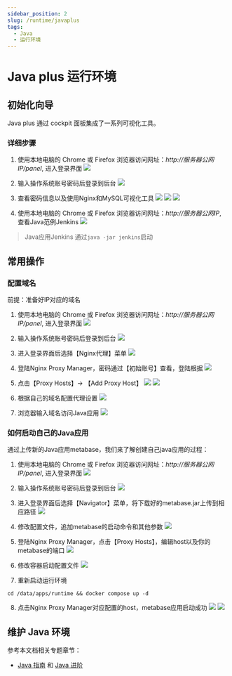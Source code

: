 ```yaml
---
sidebar_position: 2
slug: /runtime/javaplus
tags:
  - Java
  - 运行环境
---
```


# Java plus 运行环境

## 初始化向导

Java plus 通过 cockpit 面板集成了一系列可视化工具。

### 详细步骤

1. 使用本地电脑的 Chrome 或 Firefox 浏览器访问网址：*http://服务器公网IP/panel*, 进入登录界面
   ![](https://libs.websoft9.com/Websoft9/DocsPicture/zh/runtime/runtime-javaplus1-websoft9.png)

2. 输入操作系统账号密码后登录到后台
   ![](https://libs.websoft9.com/Websoft9/DocsPicture/zh/runtime/runtime-javaplus2-websoft9.png)

3. 查看密码信息以及使用Nginx和MySQL可视化工具
   ![](https://libs.websoft9.com/Websoft9/DocsPicture/zh/runtime/runtime-javaplus3-websoft9.png)
   ![](https://libs.websoft9.com/Websoft9/DocsPicture/zh/runtime/runtime-javaplus4-websoft9.png)
   ![](https://libs.websoft9.com/Websoft9/DocsPicture/zh/runtime/runtime-javaplus5-websoft9.png)

4. 使用本地电脑的 Chrome 或 Firefox 浏览器访问网址：*http://服务器公网IP*, 查看Java范例Jenkins
   ![](https://libs.websoft9.com/Websoft9/DocsPicture/zh/runtime/runtime-javaplus6-websoft9.png)

> Java应用Jenkins 通过`java -jar jenkins`启动

## 常用操作

### 配置域名

前提：准备好IP对应的域名

1. 使用本地电脑的 Chrome 或 Firefox 浏览器访问网址：*http://服务器公网IP/panel*, 进入登录界面
   ![](https://libs.websoft9.com/Websoft9/DocsPicture/zh/runtime/runtime-javaplus1-websoft9.png)

2. 输入操作系统账号密码后登录到后台
   ![](https://libs.websoft9.com/Websoft9/DocsPicture/zh/runtime/runtime-javaplus2-websoft9.png)

3. 进入登录界面后选择【Nginx代理】菜单
   ![](https://libs.websoft9.com/Websoft9/DocsPicture/zh/runtime/runtime-javaplus5-websoft9.png)

4. 登陆Nginx Proxy Manager，密码通过【初始账号】查看，登陆根据
   ![](https://libs.websoft9.com/Websoft9/DocsPicture/zh/runtime/runtime-javaplus7-websoft9.png)

5. 点击【Proxy Hosts】-> 【Add Proxy Host】
   ![](https://libs.websoft9.com/Websoft9/DocsPicture/zh/runtime/runtime-javaplus8-websoft9.png)
   ![](https://libs.websoft9.com/Websoft9/DocsPicture/zh/runtime/runtime-javaplus9-websoft9.png)

6. 根据自己的域名配置代理设置
   ![](https://libs.websoft9.com/Websoft9/DocsPicture/zh/runtime/runtime-javaplus10-websoft9.png)

7. 浏览器输入域名访问Java应用
   ![](https://libs.websoft9.com/Websoft9/DocsPicture/zh/runtime/runtime-javaplus11-websoft9.png)

### 如何启动自己的Java应用

通过上传新的Java应用metabase，我们来了解创建自己java应用的过程：

1. 使用本地电脑的 Chrome 或 Firefox 浏览器访问网址：*http://服务器公网IP/panel*, 进入登录界面
   ![](https://libs.websoft9.com/Websoft9/DocsPicture/zh/runtime/runtime-javaplus1-websoft9.png)

2. 输入操作系统账号密码后登录到后台
   ![](https://libs.websoft9.com/Websoft9/DocsPicture/zh/runtime/runtime-javaplus2-websoft9.png)

3. 进入登录界面后选择【Navigator】菜单，将下载好的metabase.jar上传到相应路径
   ![](https://libs.websoft9.com/Websoft9/DocsPicture/zh/runtime/runtime-javaplus12-websoft9.png)

4. 修改配置文件，追加metabase的启动命令和其他参数
   ![](https://libs.websoft9.com/Websoft9/DocsPicture/zh/runtime/runtime-javaplus13-websoft9.png)

5. 登陆Nginx Proxy Manager，点击【Proxy Hosts】，编辑host以及你的metabase的端口
   ![](https://libs.websoft9.com/Websoft9/DocsPicture/zh/runtime/runtime-javaplus14-websoft9.png)

6. 修改容器启动配置文件
   ![](https://libs.websoft9.com/Websoft9/DocsPicture/zh/runtime/runtime-javaplus15-websoft9.png)

7. 重新启动运行环境

  ```
  cd /data/apps/runtime && docker compose up -d
  ```

8. 点击Nginx Proxy Manager对应配置的host，metabase应用启动成功
   ![](https://libs.websoft9.com/Websoft9/DocsPicture/zh/runtime/runtime-javaplus16-websoft9.png)
   ![](https://libs.websoft9.com/Websoft9/DocsPicture/zh/runtime/runtime-javaplus17-websoft9.png)

## 维护 Java 环境

参考本文档相关专题章节：

* [Java 指南](../java) 和 [Java 进阶](../java/advanced) 
